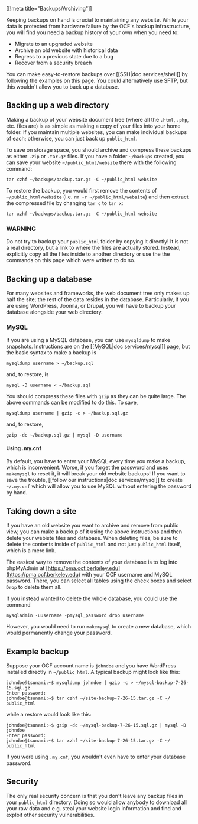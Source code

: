 [[!meta title="Backups/Archiving"]]

Keeping backups on hand is crucial to maintaining any website. While your data
is protected from hardware failure by the OCF's backup infrastructure, you will
find you need a backup history of your own when you need to:

* Migrate to an upgraded website
* Archive an old website with historical data
* Regress to a previous state due to a bug
* Recover from a security breach

You can make easy-to-restore backups over [[SSH|doc services/shell]] by following
the examples on this page. You could alternatively use SFTP, but this wouldn't
allow you to back up a database.


## Backing up a web directory

Making a backup of your website document tree (where all the `.html`, `.php`,
etc. files are) is as simple as making a copy of your files into your home
folder. If you maintain multiple websites, you can make individual backups of
each; otherwise, you can just back up `public_html`.

To save on storage space, you should archive and compress these backups as
either `.zip` or `.tar.gz` files. If you have a folder `~/backups` created, you
can save your website `~/public_html/website` there with the following command:

    tar czhf ~/backups/backup.tar.gz -C ~/public_html website

To restore the backup, you would first remove the contents of
`~/public_html/website` (i.e. `rm -r ~/public_html/website`) and then extract
the compressed file by changing `tar c` to `tar x`:

    tar xzhf ~/backups/backup.tar.gz -C ~/public_html website

### WARNING

Do not try to backup your `public_html` folder by copying it directly! It is
not a real directory, but a link to where the files are actually stored.
Instead, explicitly copy all the files inside to another directory or use the
the commands on this page which were written to do so.


## Backing up a database

For many websites and frameworks, the web document tree only makes up half the
site; the rest of the data resides in the database. Particularly, if you are
using WordPress, Joomla, or Drupal, you will have to backup your database
alongside your web directory.

### MySQL

If you are using a MySQL database, you can use `mysqldump` to make snapshots.
Instructions are on the [[MySQL|doc services/mysql]] page, but the basic syntax
to make a backup is

    mysqldump username > ~/backup.sql

and, to restore, is

    mysql -D username < ~/backup.sql

You should compress these files with `gzip` as they can be quite large. The
above commands can be modified to do this. To save,

    mysqldump username | gzip -c > ~/backup.sql.gz

and, to restore,

    gzip -dc ~/backup.sql.gz | mysql -D username

#### Using .my.cnf

By default, you have to enter your MySQL every time you make a backup, which is
inconvenient. Worse, if you forget the password and uses `makemysql` to reset
it, it will break your old website backups! If you want to save the trouble,
[[follow our instructions|doc services/mysql]] to create `~/.my.cnf` which will
allow you to use MySQL without entering the password by hand.


## Taking down a site

If you have an old website you want to archive and remove from public view, you
can make a backup of it using the above instructions and then delete your
webiste files and database. When deleting files, be sure to delete the contents
inside of `public_html` and not just `public_html` itself, which is a mere link.

The easiest way to remove the contents of your database is to log into
phpMyAdmin at [https://pma.ocf.berkeley.edu](https://pma.ocf.berkeley.edu)
with your OCF username and MySQL password. There, you can select all tables
using the check boxes and select `Drop` to delete them all.

If you instead wanted to delete the whole database, you could use the command

    mysqladmin -uusername -pmysql_password drop username

However, you would need to run `makemysql` to create a new database, which
would permanently change your password.


## Example backup

Suppose your OCF account name is `johndoe` and you have WordPress installed
directly in `~/public_html`. A typical backup might look like this:

    johndoe@tsunami:~$ mysqldump johndoe | gzip -c > ~/mysql-backup-7-26-15.sql.gz
    Enter password:
    johndoe@tsunami:~$ tar czhf ~/site-backup-7-26-15.tar.gz -C ~/ public_html

while a restore would look like this:

    johndoe@tsunami:~$ gzip -dc ~/mysql-backup-7-26-15.sql.gz | mysql -D johndoe
    Enter password:
    johndoe@tsunami:~$ tar xzhf ~/site-backup-7-26-15.tar.gz -C ~/ public_html

If you were using `.my.cnf`, you wouldn't even have to enter your database password.


## Security

The only real security concern is that you don't leave any backup files in your
`public_html` directory. Doing so would allow anybody to download all your raw
data and e.g. steal your website login information and find and exploit other
security vulnerabilities.
